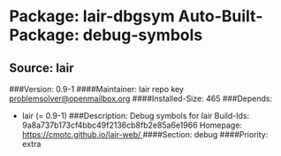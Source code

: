 Package: lair-dbgsym
Auto-Built-Package: debug-symbols 
============= 

Source: lair 
------------- 

###Version: 0.9-1
####Maintainer: lair repo key problemsolver@openmailbox.org
####Installed-Size: 465
###Depends:
  * lair (= 0.9-1)
###Description:
 Debug symbols for lair
Build-Ids: 9a8a737b173cf4bbc49f2136cb8fb2e85a6e1966
Homepage:[ https://cmotc.github.io/lair-web/ ](https://cmotc.github.io/lair-web/)
####Section: debug
####Priority: extra
